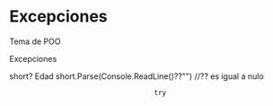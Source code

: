 # Excepciones
Tema de POO

Excepciones 

short? Edad short.Parse(Console.ReadLine()??"")
                                        //?? es igual a nulo
                                        
                                        try

